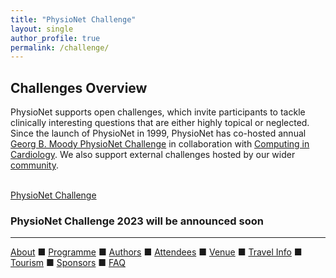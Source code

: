 ```yaml
---
title: "PhysioNet Challenge"
layout: single
author_profile: true
permalink: /challenge/
---
```

## Challenges Overview
PhysioNet supports open challenges, which invite participants to tackle clinically interesting questions that are either highly topical or neglected. Since the launch of PhysioNet in 1999, PhysioNet has co-hosted annual [Georg B. Moody PhysioNet Challenge](https://moody-challenge.physionet.org/) in collaboration with [Computing in Cardiology](https://cinc.org/). We also support external challenges hosted by our wider [community](https://physionet.org/about/challenge/community-challenge).

<br><a href="https://moody-challenge.physionet.org/" class="btn btn--info btn--large" target="_blank">PhysioNet Challenge</a>

### PhysioNet Challenge 2023 will be announced soon
---

[About](../about/) &#9632; [Programme](../programme/) &#9632; [Authors](../authors) &#9632; [Attendees](../attendees/) &#9632; [Venue](../venue/) &#9632; [Travel Info](../travel) &#9632; [Tourism](../tourism/) &#9632; [Sponsors](../sponsors/) &#9632; [FAQ](../faq/)